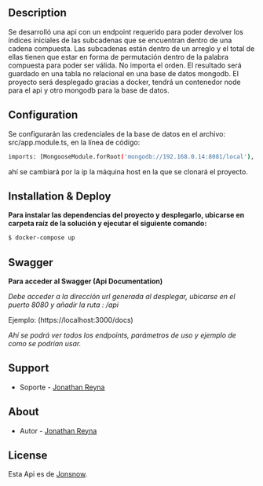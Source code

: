 ## Description

Se desarrolló una api con un endpoint requerido para poder devolver los índices iniciales de las subcadenas que se encuentran dentro de una cadena compuesta.
Las subcadenas están dentro de un arreglo y el total de ellas  tienen que estar en forma de permutación dentro de la palabra compuesta para poder ser válida.
No importa el orden.
El resultado será guardado en una tabla no relacional  en una base de datos mongodb.
El proyecto será desplegado gracias a docker, tendrá un contenedor node para el api y otro mongodb para la base de datos.

## Configuration

Se configurarán las credenciales de la base de datos en el archivo: src/app.module.ts, en la línea de código:
```bash
imports: [MongooseModule.forRoot('mongodb://192.168.0.14:8081/local'), SubstringModule],
```
ahí se cambiará por la ip la máquina host en la que se clonará el proyecto.

## Installation & Deploy

**Para instalar las dependencias del proyecto y desplegarlo, ubicarse en carpeta raíz de la solución y ejecutar el siguiente comando:**
```bash
$ docker-compose up
```

## Swagger

**Para acceder al Swagger (Api Documentation)**

*Debe acceder  a la dirección url generada al desplegar, ubicarse en el puerto 8080  y añadir la ruta : /api*

Ejemplo: (https://localhost:3000/docs)

*Ahí se podrá ver todos los endpoints, parámetros de uso y ejemplo de como se podrían usar.*

## Support

- Soporte - [Jonathan Reyna](jhonlpjr@gmail.com)

## About

- Autor - [Jonathan Reyna](https://github.com/jhonlpjr)

## License

Esta Api es de [Jonsnow](LICENSE).